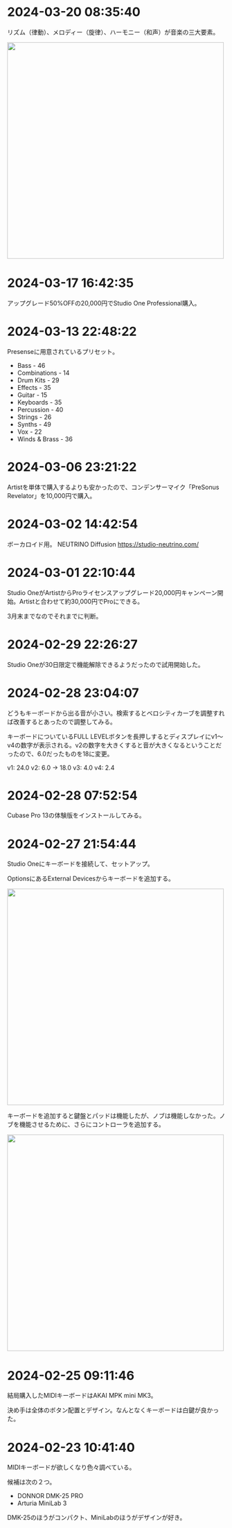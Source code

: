 # 2024-03-20 08:35:40
リズム（律動）、メロディー（旋律）、ハーモニー（和声）が音楽の三大要素。

<img src="DTM/chord_selector.png" width="500px">

# 2024-03-17 16:42:35
アップグレード50%OFFの20,000円でStudio One Professional購入。

# 2024-03-13 22:48:22
Presenseに用意されているプリセット。

* Bass - 46
* Combinations - 14
* Drum Kits - 29
* Effects - 35
* Guitar - 15
* Keyboards - 35
* Percussion - 40
* Strings - 26
* Synths - 49
* Vox - 22
* Winds & Brass - 36

# 2024-03-06 23:21:22
Artistを単体で購入するよりも安かったので、コンデンサーマイク「PreSonus Revelator」を10,000円で購入。

# 2024-03-02 14:42:54
ボーカロイド用。
NEUTRINO Diffusion
https://studio-neutrino.com/

# 2024-03-01 22:10:44
Studio OneがArtistからProライセンスアップグレード20,000円キャンペーン開始。Artistと合わせて約30,000円でProにできる。

3月末までなのでそれまでに判断。

# 2024-02-29 22:26:27
Studio Oneが30日限定で機能解除できるようだったので試用開始した。

# 2024-02-28 23:04:07
どうもキーボードから出る音が小さい。検索するとベロシティカーブを調整すれば改善するとあったので調整してみる。

キーボードについているFULL LEVELボタンを長押しするとディスプレイにv1～v4の数字が表示される。v2の数字を大きくすると音が大きくなるということだったので、6.0だったものを18に変更。

v1: 24.0
v2: 6.0 -> 18.0
v3: 4.0
v4: 2.4


# 2024-02-28 07:52:54
Cubase Pro 13の体験版をインストールしてみる。

# 2024-02-27 21:54:44
Studio Oneにキーボードを接続して、セットアップ。

OptionsにあるExternal Devicesからキーボードを追加する。

<img src="DTM/so01.png" width="500px" />

キーボードを追加すると鍵盤とパッドは機能したが、ノブは機能しなかった。ノブを機能させるために、さらにコントローラを追加する。

<img src="DTM/so02.png" width="500px" />

# 2024-02-25 09:11:46
結局購入したMIDIキーボードはAKAI MPK mini MK3。

決め手は全体のボタン配置とデザイン。なんとなくキーボードは白鍵が良かった。

# 2024-02-23 10:41:40
MIDIキーボードが欲しくなり色々調べている。

候補は次の２つ。

* DONNOR DMK-25 PRO
* Arturia MiniLab 3

DMK-25のほうがコンパクト、MiniLabのほうがデザインが好き。
